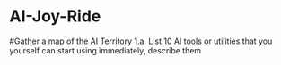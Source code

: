 # AI-Joy-Ride

#Gather a map of the AI Territory
1.a. List 10 AI tools or utilities that you yourself can start using immediately, describe them
